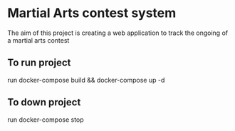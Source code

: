 # Martial Arts contest system 
The aim of this project is creating a web application to track the ongoing of a martial arts contest

## To run project
run 
    docker-compose build && docker-compose up -d
## To down project
run 
    docker-compose stop
    
